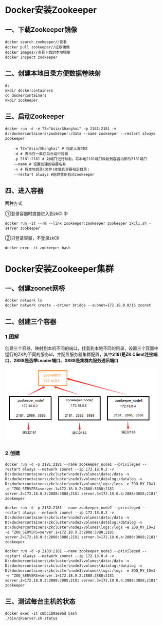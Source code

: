 # Docker安装Zookeeper

## 一、下载Zookeeper镜像

```
docker search zookeeper//查看
docker pull zookeeper//拉取镜像
docker images//查看下载的本地镜像
docker inspect zookeeper
```

## 二、创建本地目录方便数据卷映射

```
d:
mkdir dockercontainers
cd dockercontainers
mkdir zookeeper
```

## 三、启动Zookeeper

```docker
docker run -d -e TZ="Asia/Shanghai" -p 2181:2181 -v d:\dockercontainers\zookeeper:/data --name zookeeper --restart always zookeeper

	-e TZ="Asia/Shanghai" # 指定上海时区 
	-d # 表示在一直在后台运行容器
	-p 2181:2181 # 对端口进行映射，将本地2181端口映射到容器内部的2181端口
	--name # 设置创建的容器名称
	-v # 将本地目录(文件)挂载到容器指定目录；
	--restart always #始终重新启动zookeeper
```

## 四、进入容器

两种方式

①登录容器时直接进入到zkCli中

```
docker run -it --rm --link zookeeper:zookeeper zookeeper zkCli.sh -server zookeeper
```

②只登录容器，不登录zkCli

```
docker exec -it zookeeper bash
```

# Docker安装Zookeeper集群

## 一、创建zoonet网桥

```
docker network ls
docker network create --driver bridge --subnet=172.18.0.0/16 zoonet
```

##  二、创建三个容器

### 1.图解

创建三个容器，映射到本机不同的端口，挂载到本地不同的目录，设置三个容器中运行的ZK的不同的服务id，并配置服务器集群配置，其中**2181是ZK Client连接端口、2888是选举Leader端口、3888是集群内服务通讯端口**

![1658201698027](assets/1658201698027.png)

### 2.创建

```
docker run -d -p 2181:2181 --name zookeeper_node1 --privileged --restart always --network zoonet --ip 172.18.0.2 -v D:\dockercontainers\zkcluster\node1\volumes\data:/data -v D:\dockercontainers\zkcluster\node1\volumes\datalog:/datalog -v D:\dockercontainers\zkcluster\node1\volumes\logs:/logs -e ZOO_MY_ID=1 -e "ZOO_SERVERS=server.1=172.18.0.2:2888:3888;2181 server.2=172.18.0.3:2888:3888;2181 server.3=172.18.0.4:2888:3888;2181" zookeeper
```

```
docker run -d -p 2182:2181 --name zookeeper_node2 --privileged --restart always --network zoonet --ip 172.18.0.3 -v D:\dockercontainers\zkcluster\node2\volumes\data:/data -v D:\dockercontainers\zkcluster\node2\volumes\datalog:/datalog -v D:\dockercontainers\zkcluster\node2\volumes\logs:/logs -e ZOO_MY_ID=2 -e "ZOO_SERVERS=server.1=172.18.0.2:2888:3888;2181 server.2=172.18.0.3:2888:3888;2181 server.3=172.18.0.4:2888:3888;2181" zookeeper
```

```
docker run -d -p 2183:2181 --name zookeeper_node3 --privileged --restart always --network zoonet --ip 172.18.0.4 -v D:\dockercontainers\zkcluster\node3\volumes\data:/data -v D:\dockercontainers\zkcluster\node3\volumes\datalog:/datalog -v D:\dockercontainers\zkcluster\node3\volumes\logs:/logs -e ZOO_MY_ID=3 -e "ZOO_SERVERS=server.1=172.18.0.2:2888:3888;2181 server.2=172.18.0.3:2888:3888;2181 server.3=172.18.0.4:2888:3888;2181" zookeeper
```

## 三、测试每台主机的状态

```
docker exec -it c8bc1b9ae9ad bash
./bin/zkServer.sh status
```













